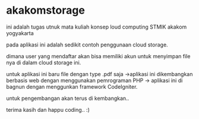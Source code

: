# akakomstorage
ini adalah tugas utnuk mata kuliah konsep loud computing STMIK akakom yogyakarta

pada aplikasi ini adalah sedikit contoh penggunaan cloud storage.

dimana user yang mendaftar akan bisa memiliki akun untuk menyimpan file nya di dalam cloud storage ini.

untuk aplikasi ini baru file dengan type .pdf saja
->aplikasi ini dikembangkan berbasis web dengan menggunakan pemrograman PHP
-> aplikasi ini di bagnun dengan menggunkan framework CodeIgniter.


untuk pengembangan akan terus di kembangkan..

terima kasih
dan happu coding.. :)
